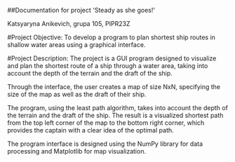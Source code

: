 ##Documentation for project 'Steady as she goes!'

Katsyaryna Anikevich, grupa 105, PIPR23Z

#Project Objective:
To develop a program to plan shortest ship routes in shallow water areas using a graphical interface.

#Project Description:
The project is a GUI program designed to visualize and plan the shortest route of a ship through a water area, taking into account the depth of the terrain and the draft of the ship. 

Through the interface, the user creates a map of size NxN, specifying the size of the map as well as the draft of their ship.

The program, using the least path algorithm, takes into account the depth of the terrain and the draft of the ship. The result is a visualized shortest path from the top left corner of the map to the bottom right corner, which provides the captain with a clear idea of the optimal path.

The program interface is designed using the NumPy library for data processing and Matplotlib for map visualization.
